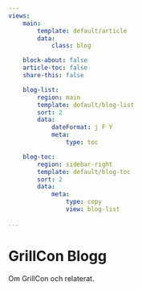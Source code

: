 ```yaml
---
views:
    main:
        template: default/article
        data:
            class: blog

    block-about: false
    article-toc: false
    share-this: false

    blog-list:
        region: main
        template: default/blog-list
        sort: 2
        data:
            dateFormat: j F Y
            meta: 
                type: toc

    blog-toc:
        region: sidebar-right
        template: default/blog-toc
        sort: 2
        data:
            meta: 
                type: copy
                view: blog-list

...
```

GrillCon Blogg
===========================

Om GrillCon och relaterat.
